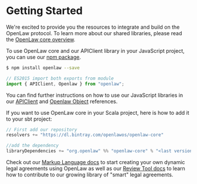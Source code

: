 # Getting Started

We're excited to provide you the resources to integrate and build on the OpenLaw protocol. To learn more about our shared libraries, please read the [OpenLaw core overview](/openlaw-core/).

To use OpenLaw core and our APIClient library in your JavaScript project, you can use our [npm package](https://www.npmjs.com/package/openlaw).

```sh
$ npm install openlaw --save
```

```js
// ES2015 import both exports from module
import { APIClient, Openlaw } from "openlaw";
```

You can find further instructions on how to use our JavaScript libraries in our [APIClient](/api-client/) and [Openlaw Object](/openlaw-object/) references.

If you want to use OpenLaw core in your Scala project, here is how to add it to your sbt project:

```scala
// First add our repository
resolvers += "https://dl.bintray.com/openlawos/openlaw-core"

//add the dependency
libraryDependencies += "org.openlaw" %% "openlaw-core" % "<last version>"
```

Check out our [Markup Language docs](/markup-language/) to start creating your own dynamic legal agreements using OpenLaw as well as our [Review Tool docs](/review-tool/) to learn how to contribute to our growing library of "smart" legal agreements.
